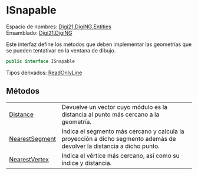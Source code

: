 # ISnapable

Espacio de nombres: [Digi21.DigiNG.Entities](/digi3d-net/programacion/.net/referencia/digi21.diging/digi21.diging.entities/)  
Ensamblado: [Digi21.DigiNG](/digi3d-net/programacion/.net/referencia/digi21.diging.plugin/digi21.diging/)

Este interfaz define los métodos que deben implementar las geometrías que se pueden tentativar en la ventana de dibujo.

```csharp
public interface ISnapable
```

Tipos derivados: [ReadOnlyLine](/digi3d-net/programacion/.net/referencia/digi21.diging/digi21.diging.entities/clases/readonlyline/)

## Métodos

|  |  |
| :--- | :--- |
| [Distance](/digi3d-net/programacion/.net/referencia/digi21.diging/digi21.diging.entities/interfaces/isnapable/metodos/distance.md) | Devuelve un vector cuyo módulo es la distancia al punto más cercano a la geometría. |
| [NearestSegment](/digi3d-net/programacion/.net/referencia/digi21.diging/digi21.diging.entities/interfaces/isnapable/metodos/nearestsegment.md) | Indica el segmento más cercano y calcula la proyección a dicho segmento además de devolver la distancia a dicho punto. |
| [NearestVertex](/digi3d-net/programacion/.net/referencia/digi21.diging/digi21.diging.entities/interfaces/isnapable/metodos/nearestvertex.md) | Indica el vértice más cercano, así como su índice y distancia. |

